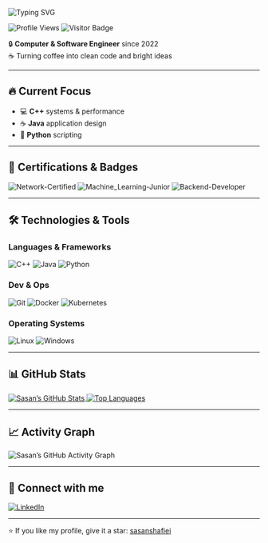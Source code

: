 <!-- Typing animation -->
![Typing SVG](https://readme-typing-svg.demolab.com?font=Fira+Code&pause=1000&color=007ACC&center=true&width=500&height=50&lines=Hi+there!+I'm+Sasan+Shafiei!;Building+tomorrow's+tech,+one+commit+at+a+time!)

<!-- Profile view + visitor badges -->
![Profile Views](https://komarev.com/ghpvc/?username=sasanshafiei)
![Visitor Badge](https://visitor-badge.laobi.icu/badge?page_id=sasanshafiei.sasanshafiei)

🔒 **Computer & Software Engineer** since 2022  
☕ Turning coffee into clean code and bright ideas  

---




## 🔥 Current Focus
- 💻 **C++** systems & performance  
- ☕ **Java** application design  
- 🐍 **Python** scripting 
---

## 📜 Certifications & Badges
![Network-Certified](https://img.shields.io/badge/Network-Certified-blue)
![Machine_Learning-Junior](https://img.shields.io/badge/Machine_Learning-Junior-yellow)
![Backend-Developer](https://img.shields.io/badge/Backend-Developer-green)

---

## 🛠 Technologies & Tools

### Languages & Frameworks
![C++](https://img.shields.io/badge/C%2B%2B-00599C?logo=c%2B%2B&logoColor=white)
![Java](https://img.shields.io/badge/Java-007396?logo=java&logoColor=white)
![Python](https://img.shields.io/badge/Python-3776AB?logo=python&logoColor=white)

### Dev & Ops
![Git](https://img.shields.io/badge/Git-F05032?logo=git&logoColor=white)
![Docker](https://img.shields.io/badge/Docker-2496ED?logo=docker&logoColor=white)
![Kubernetes](https://img.shields.io/badge/Kubernetes-326CE5?logo=kubernetes&logoColor=white)

### Operating Systems
![Linux](https://img.shields.io/badge/Linux-FCC624?logo=linux&logoColor=black)
![Windows](https://img.shields.io/badge/Windows-0078D6?logo=windows&logoColor=white)

---

## 📊 GitHub Stats
<a href="https://github.com/sasanshafiei">
  <img align="center" src="https://github-readme-stats.vercel.app/api?username=sasanshafiei&show_icons=true&count_private=true" alt="Sasan’s GitHub Stats" />
</a>
<a href="https://github.com/sasanshafiei">
  <img align="center" src="https://github-readme-stats.vercel.app/api/top-langs/?username=sasanshafiei&layout=compact" alt="Top Languages" />
</a>

---


## 📈 Activity Graph
<img src="https://github-readme-activity-graph.vercel.app/graph?username=sasanshafiei&theme=github&hide_border=true" alt="Sasan’s GitHub Activity Graph" />


---

## 🔗 Connect with me
[![LinkedIn](https://img.shields.io/badge/LinkedIn-Sasan_Shafiee-blue?logo=linkedin&logoColor=white)](https://www.linkedin.com/in/sasan-shafiee-76054233b/)

---

⭐️ If you like my profile, give it a star: [sasanshafiei](https://github.com/sasanshafiei/sasanshafiei)
